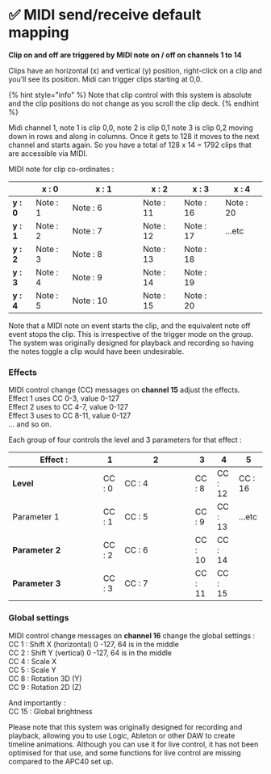 # ✅ MIDI send/receive default mapping

**Clip on and off are triggered by MIDI note on / off on channels 1 to 14**

Clips have an horizontal (x) and vertical (y) position, right-click on a clip and you’ll see its position. Midi can trigger clips starting at 0,0.

{% hint style="info" %}
Note that clip control with this system is absolute and the clip positions do not change as you scroll the clip deck.&#x20;
{% endhint %}

Midi channel 1, note 1 is clip 0,0, note 2 is clip 0,1 note 3 is clip 0,2 moving down in rows and along in columns. Once it gets to 128 it moves to the next channel and starts again. So you have a total of 128 x 14 = 1792 clips that are accessible via MIDI.

MIDI note for clip co-ordinates :&#x20;

<table><thead><tr><th></th><th>x : 0</th><th width="124">x : 1</th><th>x : 2</th><th>x : 3</th><th>x : 4</th></tr></thead><tbody><tr><td><strong>y : 0</strong></td><td>Note : 1</td><td>Note : 6</td><td>Note : 11</td><td>Note : 16</td><td>Note : 20 </td></tr><tr><td><strong>y : 1</strong></td><td>Note : 2</td><td>Note : 7</td><td>Note : 12</td><td>Note : 17</td><td>...etc</td></tr><tr><td><strong>y : 2</strong></td><td>Note : 3</td><td>Note : 8</td><td>Note : 13</td><td>Note : 18</td><td></td></tr><tr><td><strong>y : 3</strong></td><td>Note : 4</td><td>Note : 9</td><td>Note : 14</td><td>Note : 19</td><td></td></tr><tr><td><strong>y : 4</strong></td><td>Note : 5</td><td>Note : 10</td><td>Note : 15</td><td>Note : 20</td><td></td></tr></tbody></table>

Note that a MIDI note on event starts the clip, and the equivalent note off event stops the clip. This is irrespective of the trigger mode on the group. The system was originally designed for playback and recording so having the notes toggle a clip would have been undesirable.

### **Effects**

MIDI control change (CC) messages on **channel 15** adjust the effects.\
Effect 1 uses CC 0-3, value 0-127\
Effect 2 uses to CC 4-7, value 0-127\
Effect 3 uses to CC 8-11, value 0-127\
… and so on.

Each group of four controls the level and 3 parameters for that effect :&#x20;

<table><thead><tr><th width="164">Effect :</th><th>1</th><th width="124">2</th><th>3</th><th>4</th><th>5</th></tr></thead><tbody><tr><td><strong>Level</strong></td><td>CC : 0</td><td>CC : 4</td><td>CC : 8</td><td>CC : 12</td><td>CC : 16</td></tr><tr><td>Parameter 1</td><td>CC : 1</td><td>CC : 5</td><td>CC : 9</td><td>CC : 13</td><td>...etc</td></tr><tr><td><strong>Parameter 2</strong></td><td>CC : 2</td><td>CC : 6</td><td>CC : 10</td><td>CC : 14</td><td></td></tr><tr><td><strong>Parameter 3</strong></td><td>CC : 3 </td><td>CC : 7</td><td>CC : 11</td><td>CC : 15</td><td></td></tr></tbody></table>

### **Global settings**

MIDI control change messages on **channel 16** change the global settings :\
CC 1 : Shift X (horizontal) 0 -127, 64 is in the middle\
CC 2 : Shift Y (vertical) 0 -127, 64 is in the middle\
CC 4 : Scale X\
CC 5 : Scale Y\
CC 8 : Rotation 3D (Y)\
CC 9 : Rotation 2D (Z)

And importantly :\
CC 15 : Global brightness

Please note that this system was originally designed for recording and playback, allowing you to use Logic, Ableton or other DAW to create timeline animations. Although you can use it for live control, it has not been optimised for that use, and some functions for live control are missing compared to the APC40 set up.
